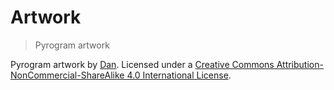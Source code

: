 # Artwork

> Pyrogram artwork

Pyrogram artwork by [Dan](https://github.com/delivrance).
Licensed under a [Creative Commons Attribution-NonCommercial-ShareAlike 4.0 International License](https://creativecommons.org/licenses/by-nc-sa/4.0/).